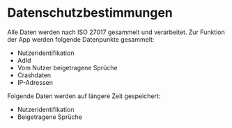 # Datenschutzbestimmungen

Alle Daten werden nach ISO 27017 gesammelt und verarbeitet. Zur Funktion der App werden folgende Datenpunkte gesammelt:
- Nutzeridentifikation
- AdId
- Vom Nutzer beigetragene Sprüche
- Crashdaten
- IP-Adressen

Folgende Daten werden auf längere Zeit gespeichert:
- Nutzeridentifikation
- Beigetragene Sprüche
